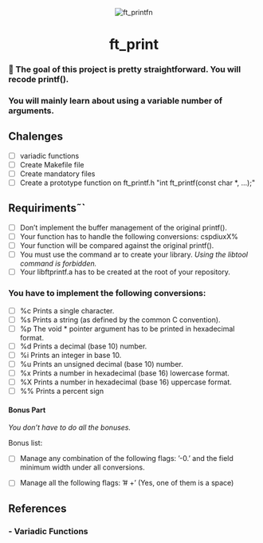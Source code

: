 <div align="center">

![ft_printfn](https://user-images.githubusercontent.com/3737837/179274741-9122c328-d18f-4501-bda8-1c48098a60b8.png)

# ft_print

</div>

### 🌠 The goal of this project is pretty straightforward. You will recode printf().

### You will mainly learn about using a variable number of arguments.

## Chalenges

- [ ] variadic functions
- [ ] Create Makefile file
- [ ] Create mandatory files
- [ ] Create a prototype function on ft_printf.h "int ft_printf(const char *, ...);"
 ## Requiriments˜`

- [ ] Don’t implement the buffer management of the original printf().
- [ ] Your function has to handle the following conversions: cspdiuxX%
- [ ] Your function will be compared against the original printf().
- [ ] You must use the command ar to create your library.
*Using the libtool command is forbidden.*
- [ ] Your libftprintf.a has to be created at the root of your repository.
### You have to implement the following conversions:
- [ ] %c Prints a single character.
- [ ] %s Prints a string (as defined by the common C convention).
- [ ] %p The void * pointer argument has to be printed in hexadecimal format.
- [ ] %d Prints a decimal (base 10) number.
- [ ] %i Prints an integer in base 10.
- [ ] %u Prints an unsigned decimal (base 10) number.
- [ ] %x Prints a number in hexadecimal (base 16) lowercase format.
- [ ] %X Prints a number in hexadecimal (base 16) uppercase format.
- [ ] %% Prints a percent sign

#### Bonus Part

*You don’t have to do all the bonuses.*


Bonus list:
- [ ] Manage any combination of the following flags: ’-0.’ and the field minimum width
under all conversions.
- [ ] Manage all the following flags: ’# +’ (Yes, one of them is a space)



## References

### - Variadic Functions
	

